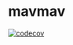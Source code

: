 # mavmav

[![codecov](https://codecov.io/gh/BenkemounTom/maven_training/branch/main/graph/badge.svg?token=ZPHNu2cUyf)](https://codecov.io/gh/BenkemounTom/maven_training)
